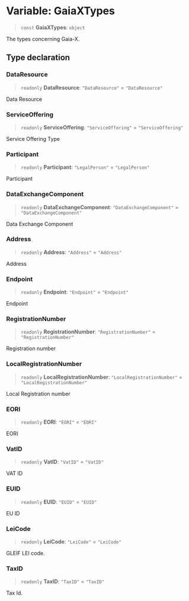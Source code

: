 # Variable: GaiaXTypes

> `const` **GaiaXTypes**: `object`

The types concerning Gaia-X.

## Type declaration

### DataResource

> `readonly` **DataResource**: `"DataResource"` = `"DataResource"`

Data Resource

### ServiceOffering

> `readonly` **ServiceOffering**: `"ServiceOffering"` = `"ServiceOffering"`

Service Offering Type

### Participant

> `readonly` **Participant**: `"LegalPerson"` = `"LegalPerson"`

Participant

### DataExchangeComponent

> `readonly` **DataExchangeComponent**: `"DataExchangeComponent"` = `"DataExchangeComponent"`

Data Exchange Component

### Address

> `readonly` **Address**: `"Address"` = `"Address"`

Address

### Endpoint

> `readonly` **Endpoint**: `"Endpoint"` = `"Endpoint"`

Endpoint

### RegistrationNumber

> `readonly` **RegistrationNumber**: `"RegistrationNumber"` = `"RegistrationNumber"`

Registration number

### LocalRegistrationNumber

> `readonly` **LocalRegistrationNumber**: `"LocalRegistrationNumber"` = `"LocalRegistrationNumber"`

Local Registration number

### EORI

> `readonly` **EORI**: `"EORI"` = `"EORI"`

EORI

### VatID

> `readonly` **VatID**: `"VatID"` = `"VatID"`

VAT ID

### EUID

> `readonly` **EUID**: `"EUID"` = `"EUID"`

EU ID

### LeiCode

> `readonly` **LeiCode**: `"LeiCode"` = `"LeiCode"`

GLEIF LEI code.

### TaxID

> `readonly` **TaxID**: `"TaxID"` = `"TaxID"`

Tax Id.
